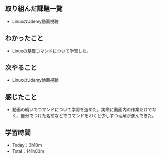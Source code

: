 ## 取り組んだ課題一覧
- LinuxのUdemy動画視聴
## わかったこと
- Linuxの基礎コマンドについて学習した。
## 次やること
- LinuxのUdemy動画視聴
## 感じたこと
- 動画の続いでコマンドについて学習を進めた。実際に動画内の作業だけでなく、自分でつけた名前などでコマンドを叩くと少しずつ理解が進んできた。
## 学習時間
- Today：3h10m
- Total：141h00m

